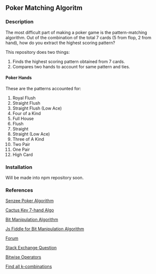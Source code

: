 ## Poker Matching Algoritm

### Description
The most difficult part of making a poker game is the pattern-matching algorithm. 
Out of the combination of the total 7 cards (5 from flop, 2 from hand), how do you extract the highest scoring pattern? 

This repository does two things:
1. Finds the highest scoring pattern obtained from 7 cards.
2. Compares two hands to account for same pattern and ties.

#### Poker Hands 

These are the patterns accounted for:

1. Royal Flush
2. Straight Flush 
3. Straight Flush (Low Ace)
4. Four of a Kind
5. Full House
6. Flush
7. Straight
8. Straight (Low Ace)
9. Three of A Kind
10. Two Pair
11. One Pair
12. High Card 

### Installation

Will be made into npm repository soon.

### References

[Senzee Poker Algorithm](http://senzee.blogspot.com/2007/01/7.html)

[Cactus Kev 7-hand Algo](http://suffe.cool/poker/evaluator.html)

[Bit Manipulation Algorithm](https://www.codeproject.com/Articles/569271/A-Poker-hand-analyzer-in-JavaScript-using-bit-math)

[Js Fiddle for Bit Manipulation Algorithm](http://jsfiddle.net/subskybox/r4mSF/)

[Forum](http://archives1.twoplustwo.com/showflat.php?Cat=0&Number=8513906&amp;amp;amp;page=2&fpart=1&vc=1)

[Stack Exchange Question](https://stackoverflow.com/questions/42379988/how-do-i-evaluate-texas-hold-em-hands-with-javascript)

[Bitwise Operators](https://developer.mozilla.org/en-US/docs/Web/JavaScript/Reference/Operators/Bitwise_Operators)

[Find all k-combinations](https://gist.github.com/axelpale/3118596)
